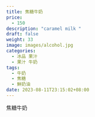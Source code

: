 ```yaml
---
title: 焦糖牛奶
price:
  - 150
description: "caramel milk "
draft: false
weight: 33
image: images/alcohol.jpg
categories:
  - 冰品 果汁
  - 果汁 牛奶
tags:
  - 牛奶
  - 焦糖
  - 鮮奶油
date: 2023-08-11T23:15:02+08:00
---
```

焦糖牛奶
